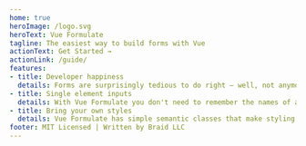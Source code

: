 ```yaml
---
home: true
heroImage: /logo.svg
heroText: Vue Formulate
tagline: The easiest way to build forms with Vue
actionText: Get Started →
actionLink: /guide/
features:
- title: Developer happiness
  details: Forms are surprisingly tedious to do right — well, not anymore.
- title: Single element inputs
  details: With Vue Formulate you don't need to remember the names of a dozen components, all form elements are created with a single component.
- title: Bring your own styles
  details: Vue Formulate has simple semantic classes that make styling inputs a breeze, or choose one of our pre-baked themes.
footer: MIT Licensed | Written by Braid LLC
---
```


